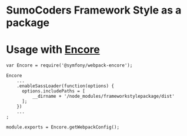 # SumoCoders Framework Style as a package


# Usage with [Encore](https://symfony.com/doc/current/frontend.html)

```
var Encore = require('@symfony/webpack-encore');

Encore
    ...
    .enableSassLoader(function(options) {
      options.includePaths = [
          __dirname + '/node_modules/frameworkstylepackage/dist'
      ];
    })
    ...
;

module.exports = Encore.getWebpackConfig();
```

